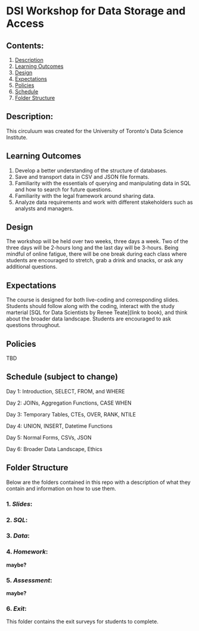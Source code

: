 # DSI Workshop for Data Storage and Access

## Contents:
1. [Description](https://github.com/mrpotatocode/DSI_SQL#description)
2. [Learning Outcomes](https://github.com/mrpotatocode/DSI_SQL#learning-outcomes)
3. [Design](https://github.com/mrpotatocode/DSI_SQL#design)
4. [Expectations](https://github.com/mrpotatocode/DSI_SQL#expectations)
5. [Policies](https://github.com/mrpotatocode/DSI_SQL#policies)
6. [Schedule](https://github.com/mrpotatocode/DSI_SQL#schedule)
7. [Folder Structure](https://github.com/mrpotatocode/DSI_SQL#folder-structure)

## Description:
This circuluum was created for the University of Toronto's Data Science Institute. 

## Learning Outcomes
1. Develop a better understanding of the structure of databases.
2. Save and transport data in CSV and JSON file formats.
3. Familiarity with the essentials of querying and manipulating data in SQL and how to search for future questions.
4. Familiarity with the legal framework around sharing data.
5. Analyze data requirements and work with different stakeholders such as analysts and managers.

## Design
The workshop will be held over two weeks, three days a week. Two of the three days will be 2-hours long and the last day will be 3-hours. Being mindful of online fatigue, there will be one break during each class where students are encouraged to stretch, grab a drink and snacks, or ask any additional questions.

## Expectations
The course is designed for both live-coding and corresponding slides. Students should follow along with the coding, interact with the study marterial [SQL for Data Scientists by Renee Teate](link to book), and think about the broader data landscape. Students are encouraged to ask questions throughout. 

## Policies
TBD

## Schedule (subject to change)
Day 1: Introduction, SELECT, FROM, and WHERE

Day 2: JOINs, Aggregation Functions, CASE WHEN

Day 3: Temporary Tables, CTEs, OVER, RANK, NTILE

Day 4: UNION, INSERT, Datetime Functions

Day 5: Normal Forms, CSVs, JSON

Day 6: Broader Data Landscape, Ethics

## Folder Structure
Below are the folders contained in this repo with a description of what they contain and information on how to use them.

### 1. *Slides*:

### 2. *SQL*:

### 3. *Data*:

### 4. *Homework*:
__maybe?__

### 5. *Assessment*:
__maybe?__

### 6. *Exit*:
This folder contains the exit surveys for students to complete.
